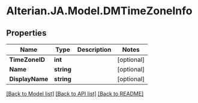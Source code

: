 # Alterian.JA.Model.DMTimeZoneInfo

## Properties

Name | Type | Description | Notes
------------ | ------------- | ------------- | -------------
**TimeZoneID** | **int** |  | [optional] 
**Name** | **string** |  | [optional] 
**DisplayName** | **string** |  | [optional] 

[[Back to Model list]](../README.md#documentation-for-models) [[Back to API list]](../README.md#documentation-for-api-endpoints) [[Back to README]](../README.md)

